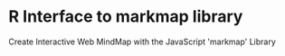 # R Interface to markmap library
Create Interactive Web MindMap with the JavaScript 'markmap' Library
